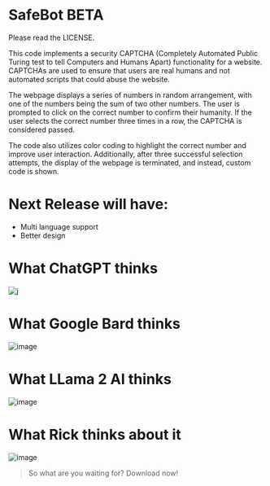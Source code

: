 # SafeBot BETA

Please read the LICENSE.


This code implements a security CAPTCHA (Completely Automated Public Turing test to tell Computers and Humans Apart) functionality for a website. CAPTCHAs are used to ensure that users are real humans and not automated scripts that could abuse the website.

The webpage displays a series of numbers in random arrangement, with one of the numbers being the sum of two other numbers. The user is prompted to click on the correct number to confirm their humanity. If the user selects the correct number three times in a row, the CAPTCHA is considered passed.

The code also utilizes color coding to highlight the correct number and improve user interaction. Additionally, after three successful selection attempts, the display of the webpage is terminated, and instead, custom code is shown.

# Next Release will have:
- Multi language support
- Better design

# What ChatGPT thinks

![j](https://github.com/SafeBotCaptcha/Safe-Bot-BETA/assets/159303239/560de6cd-16ae-4c27-88b4-f6d6bd64b06b)

# What Google Bard thinks
![image](https://github.com/SafeBotCaptcha/Safe-Bot-BETA/assets/159303239/2a7ddc0c-f2df-492b-bd5c-ce409bb3fe4d)

# What LLama 2 AI thinks
![image](https://github.com/SafeBotCaptcha/Safe-Bot-BETA/assets/159303239/de23becb-2782-49ed-bb67-f4a1d977d8f9)

# What Rick thinks about it
![image](https://github.com/SafeBotCaptcha/Safe-Bot-BETA/assets/159303239/a670eaf4-ca36-4f7f-879b-b2dbee62ad6b)

> So what are you waiting for? Download now!
